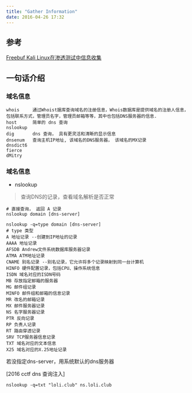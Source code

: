 ```yaml
---
title: "Gather Information"
date: 2016-04-26 17:32
---
```


## 参考

[Freebuf Kali Linux在渗透测试中信息收集][1]

## 一句话介绍

### 域名信息

```
whois     通过Whoist据库查询域名的注册信息，Whois数据库是提供域名的注册人信息，包括联系方式，管理员名字，管理员邮箱等等，其中也包括DNS服务器的信息.
host      简单的 dns 查询
nslookup
dig       dns 查询， 具有更灵活和清晰的显示信息
dnsenum   查询主机IP地址, 该域名的DNS服务器， 该域名的MX记录
dnsdict6
fierce
dMitry
```

### 域名信息

* nslookup
> 查询DNS的记录，查看域名解析是否正常

```
# 直接查询， 返回 A 记录
nslookup domain [dns-server]

nslookup -q=type domain [dns-server]
# type 类型
A 地址记录 --创建到IP地址的记录
AAAA 地址记录 
AFSDB Andrew文件系统数据库服务器记录 
ATMA ATM地址记录 
CNAME 别名记录 --别名记录，它允许将多个记录映射到同一台计算机
HINFO 硬件配置记录，包括CPU、操作系统信息 
ISDN 域名对应的ISDN号码 
MB 存放指定邮箱的服务器 
MG 邮件组记录 
MINFO 邮件组和邮箱的信息记录 
MR 改名的邮箱记录 
MX 邮件服务器记录 
NS 名字服务器记录 
PTR 反向记录 
RP 负责人记录 
RT 路由穿透记录 
SRV TCP服务器信息记录 
TXT 域名对应的文本信息 
X25 域名对应的X.25地址记录
```

若没指定dns-server，用系统默认的dns服务器
 


[2016 cctf dns 查询注入]
```
nslookup -q=txt "loli.club" ns.loli.club
```

[1]: http://www.freebuf.com/articles/system/58096.html
[2]: http://bobao.360.cn/ctf/detail/159.html